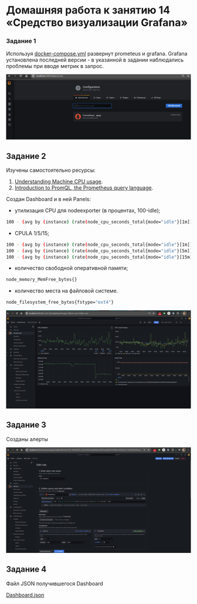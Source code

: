 # Домашняя работа к занятию 14 «Средство визуализации Grafana»

### Задание 1

Используя [docker-compose.yml](./app/docker-compose.yml) развернут prometeus и grafana.
Grafana установлена последней версии - в указанной в задании наблюдались проблемы при вводе метрик в запрос.

![screen](./screen/Screenshot2024-04-14-160215.png)

## Задание 2

Изучены самостоятельно ресурсы:

1. [Understanding Machine CPU usage](https://www.robustperception.io/understanding-machine-cpu-usage).
2. [Introduction to PromQL, the Prometheus query language](https://grafana.com/blog/2020/02/04/introduction-to-promql-the-prometheus-query-language/).

Создан Dashboard и в ней Panels:

- утилизация CPU для nodeexporter (в процентах, 100-idle);

```bash
100 - (avg by (instance) (rate(node_cpu_seconds_total{mode="idle"}[1m])) * 100)
```

- CPULA 1/5/15;

```bash
100 - (avg by (instance) (rate(node_cpu_seconds_total{mode="idle"}[1m])) * 100)
100 - (avg by (instance) (rate(node_cpu_seconds_total{mode="idle"}[5m])) * 100)
100 - (avg by (instance) (rate(node_cpu_seconds_total{mode="idle"}[15m])) * 100)
```

- количество свободной оперативной памяти;

```bash
node_memory_MemFree_bytes{}
```

- количество места на файловой системе.

```bash
node_filesystem_free_bytes{fstype="ext4"}
```

![screen](./screen/Screenshot2024-04-14-184151.png)

## Задание 3

Созданы алерты

![screen](./screen/Screenshot2024-04-14-192432.png)

## Задание 4

Файл JSON получившегося Dashboard

[Dashboard.json](./Dashboard.json)
